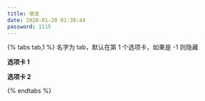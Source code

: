 ```yaml
---
title: 收支
date: 2020-01-20 01:38:44
password: 1115
---
```


{% tabs tab,1 %} 名字为 tab，默认在第 1 个选项卡，如果是 -1 则隐藏
<!-- tab 收入 -->
**选项卡 1** 
<!-- endtab -->
<!-- tab 支出 -->
**选项卡 2**
<!-- endtab -->
{% endtabs %}

